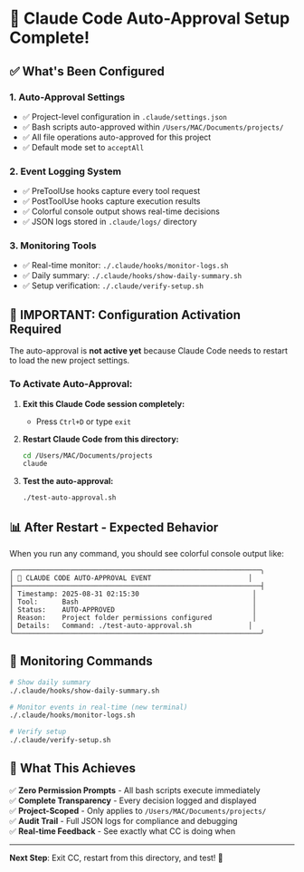 # 🎉 Claude Code Auto-Approval Setup Complete!

## ✅ What's Been Configured

### 1. **Auto-Approval Settings**
- ✅ Project-level configuration in `.claude/settings.json`
- ✅ Bash scripts auto-approved within `/Users/MAC/Documents/projects/`
- ✅ All file operations auto-approved for this project
- ✅ Default mode set to `acceptAll`

### 2. **Event Logging System**
- ✅ PreToolUse hooks capture every tool request
- ✅ PostToolUse hooks capture execution results  
- ✅ Colorful console output shows real-time decisions
- ✅ JSON logs stored in `.claude/logs/` directory

### 3. **Monitoring Tools**
- ✅ Real-time monitor: `./.claude/hooks/monitor-logs.sh`
- ✅ Daily summary: `./.claude/hooks/show-daily-summary.sh`
- ✅ Setup verification: `./.claude/verify-setup.sh`

## 🚨 **IMPORTANT: Configuration Activation Required**

The auto-approval is **not active yet** because Claude Code needs to restart to load the new project settings.

### **To Activate Auto-Approval:**

1. **Exit this Claude Code session completely:**
   - Press `Ctrl+D` or type `exit`

2. **Restart Claude Code from this directory:**
   ```bash
   cd /Users/MAC/Documents/projects
   claude
   ```

3. **Test the auto-approval:**
   ```bash
   ./test-auto-approval.sh
   ```

## 📊 **After Restart - Expected Behavior**

When you run any command, you should see colorful console output like:

```
╭─────────────────────────────────────────────────────────────╮
│ 🤖 CLAUDE CODE AUTO-APPROVAL EVENT                        │
├─────────────────────────────────────────────────────────────┤
│ Timestamp: 2025-08-31 02:15:30                            │
│ Tool:      Bash                                           │
│ Status:    AUTO-APPROVED                                  │
│ Reason:    Project folder permissions configured          │
│ Details:   Command: ./test-auto-approval.sh              │
╰─────────────────────────────────────────────────────────────╯
```

## 🔧 **Monitoring Commands**

```bash
# Show daily summary
./.claude/hooks/show-daily-summary.sh

# Monitor events in real-time (new terminal)
./.claude/hooks/monitor-logs.sh

# Verify setup
./.claude/verify-setup.sh
```

## 🎯 **What This Achieves**

✅ **Zero Permission Prompts** - All bash scripts execute immediately  
✅ **Complete Transparency** - Every decision logged and displayed  
✅ **Project-Scoped** - Only applies to `/Users/MAC/Documents/projects/`  
✅ **Audit Trail** - Full JSON logs for compliance and debugging  
✅ **Real-time Feedback** - See exactly what CC is doing when  

---

**Next Step**: Exit CC, restart from this directory, and test! 🚀